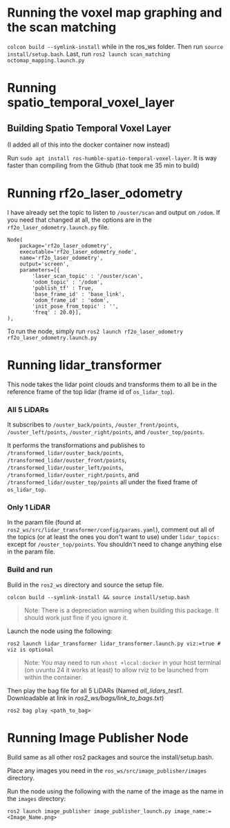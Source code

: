 # Running the voxel map graphing and the scan matching

`colcon build --symlink-install` while in the ros_ws folder. Then run `source install/setup.bash`. Last, run `ros2 launch scan_matching octomap_mapping.launch.py`




# Running spatio_temporal_voxel_layer

## Building Spatio Temporal Voxel Layer

(I added all of this into the docker container now instead)

Run `sudo apt install ros-humble-spatio-temporal-voxel-layer`. It is way faster than compiling from the Github (that took me 35 min to build)

<!-- This takes forever, without adding the following export, it would spike my memory past taking 32GB of RAM and crash the build process.
You can try it without the flag and see if it works for you though! If it doesn't, add the tag. This is only necessary for the openvdb_vendor package. (This took 36min on my computer)

```
export MAKEFLAGS=-j1
colcon build --mixin release --symlink-install --parallel-workers 1 --packages-select openvdb_vendor
```

Afterwards, you will want to colcon build all the other packages. Since openvdb_vendor is already compiled, you will be good to just unset the MAKEFLAG and run the following

```
unset MAKEFLAGS
colcon build
``` -->


# Running rf2o_laser_odometry

I have already set the topic to listen to `/ouster/scan` and output on `/odom`. If you need that changed at all, the options are in the `rf2o_laser_odometry.launch.py` file.

```
Node(
    package='rf2o_laser_odometry',
    executable='rf2o_laser_odometry_node',
    name='rf2o_laser_odometry',
    output='screen',
    parameters=[{
        'laser_scan_topic' : '/ouster/scan',
        'odom_topic' : '/odom',
        'publish_tf' : True,
        'base_frame_id' : 'base_link',
        'odom_frame_id' : 'odom',
        'init_pose_from_topic' : '',
        'freq' : 20.0}],
),
```

To run the node, simply run `ros2 launch rf2o_laser_odometry rf2o_laser_odometry.launch.py`


# Running lidar_transformer

This node takes the lidar point clouds and transforms them to all be in the reference frame of the top lidar (frame id of `os_lidar_top`).

### All 5 LiDARs
It subscribes to `/ouster_back/points`, `/ouster_front/points`, `/ouster_left/points`, `/ouster_right/points`, and `/ouster_top/points`.

It performs the transformations and publishes to `/transformed_lidar/ouster_back/points`, `/transformed_lidar/ouster_front/points`, `/transformed_lidar/ouster_left/points`, `/transformed_lidar/ouster_right/points`, and
`/transformed_lidar/ouster_top/points` all under the fixed frame of `os_lidar_top`.

### Only 1 LiDAR

In the param file (found at `ros2_ws/src/lidar_transformer/config/params.yaml`), comment out all of the topics (or at least the ones you don't want to use) under `lidar_topics: ` except for `/ouster_top/points`. You shouldn't need to change anything else in the param file. 

### Build and run

Build in the `ros2_ws` directory and source the setup file.

```
colcon build --symlink-install && source install/setup.bash
```

> Note: There is a depreciation warning when building this package. It should work just fine if you ignore it.

Launch the node using the following:

```
ros2 launch lidar_transformer lidar_transformer.launch.py viz:=true # viz is optional 
```
> Note: You may need to run `xhost +local:docker` in your host terminal (on uvuntu 24 it works at least) to allow rviz to be launched from within the container.

Then play the bag file for all 5 LiDARs (Named *all_lidars_test1*. Downloadable at link in *ros2_ws/bags/link_to_bags.txt*)

```
ros2 bag play <path_to_bag>
```

# Running Image Publisher Node

Build same as all other ros2 packages and source the install/setup.bash.

Place any images you need in the `ros_ws/src/image_publisher/images` directory. 

Run the node using the following with the name of the image as the name in the `images` directory:
```
ros2 launch image_publisher image_publisher_launch.py image_name:=<Image_Name.png>
```